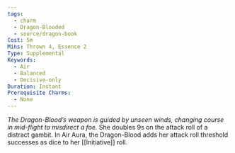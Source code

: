 ```yaml
---
tags:
  - charm
  - Dragon-Blooded
  - source/dragon-book
Cost: 5m
Mins: Thrown 4, Essence 2
Type: Supplemental
Keywords:
  - Air
  - Balanced
  - Decisive-only
Duration: Instant
Prerequisite Charms:
  - None
---
```

*The Dragon-Blood’s weapon is guided by unseen winds, changing course in mid-flight to misdirect a foe.*
She doubles 9s on the attack roll of a distract gambit. In Air Aura, the Dragon-Blood adds her attack roll threshold successes as dice to her [[Initiative]] roll.